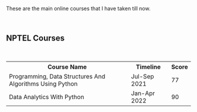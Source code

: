 <html>
<body>
<p>These are the main online courses that I have taken till now.</p>
<br>
<h2>NPTEL Courses</h2>
<br>
<table>
<tr>
<th>
Course Name
</th>
<th>Timeline</th>
<th>Score</th>
</tr>
<tr>
<td>Programming, Data Structures And Algorithms Using Python</td>
<td>Jul-Sep 2021</td>
<td>77</td>
</tr>
<tr>
<td>Data Analytics With Python</td>
<td>Jan-Apr 2022</td>
<td>90</td>
</tr>
</table>
</body>
</html>
